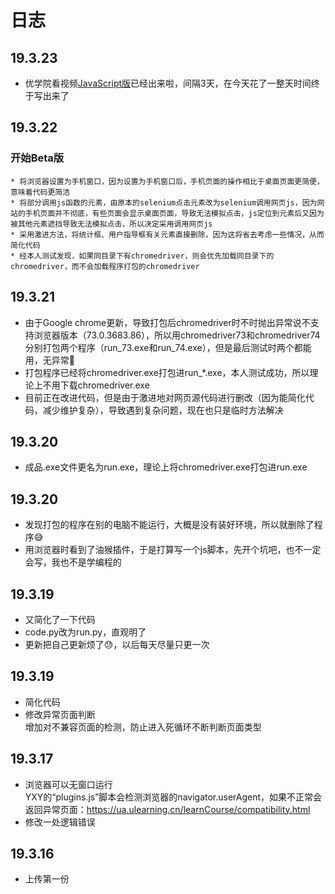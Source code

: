 # 日志  

## 19.3.23
* 优学院看视频[JavaScript版](https://github.com/Brush-JIM/YouXueYuan-JavaScript)已经出来啦，间隔3天，在今天花了一整天时间终于写出来了  
## 19.3.22  
### 开始Beta版  
    * 将浏览器设置为手机窗口，因为设置为手机窗口后，手机页面的操作相比于桌面页面更简便，意味着代码更简洁  
    * 将部分调用js函数的元素，由原本的selenium点击元素改为selenium调用网页js，因为网站的手机页面并不彻底，有些页面会显示桌面页面，导致无法模拟点击，js定位到元素后又因为被其他元素遮挡导致无法模拟点击，所以决定采用调用网页js  
    * 采用激进方法，将统计框、用户指导框有关元素直接删除，因为这将省去考虑一些情况，从而简化代码  
    * 经本人测试发现，如果同目录下有chromedriver，则会优先加载同目录下的chromedriver，而不会加载程序打包的chromedriver  
## 19.3.21  
* 由于Google chrome更新，导致打包后chromedriver时不时抛出异常说不支持浏览器版本（73.0.3683.86），所以用chromedriver73和chromedriver74分别打包两个程序（run_73.exe和run_74.exe），但是最后测试时两个都能用，无异常🤬  
* 打包程序已经将chromedriver.exe打包进run_\*.exe，本人测试成功，所以理论上不用下载chromedriver.exe  
* 目前正在改进代码，但是由于激进地对网页源代码进行删改（因为能简化代码，减少维护复杂），导致遇到复杂问题，现在也只是临时方法解决  
## 19.3.20  
* 成品.exe文件更名为run.exe，理论上将chromedriver.exe打包进run.exe  
## 19.3.20  
* 发现打包的程序在别的电脑不能运行，大概是没有装好环境，所以就删除了程序😅
* 用浏览器时看到了油猴插件，于是打算写一个js脚本，先开个坑吧，也不一定会写，我也不是学编程的  
## 19.3.19
* 又简化了一下代码
* code.py改为run.py，直观明了
* 更新把自己更新烦了😓，以后每天尽量只更一次
## 19.3.19  
* 简化代码
* 修改异常页面判断  
增加对不兼容页面的检测，防止进入死循环不断判断页面类型  
## 19.3.17 
* 浏览器可以无窗口运行  
YXY的“plugins.js”脚本会检测浏览器的navigator.userAgent，如果不正常会返回异常页面：https://ua.ulearning.cn/learnCourse/compatibility.html
* 修改一处逻辑错误
## 19.3.16
* 上传第一份

